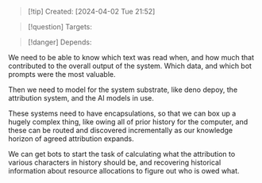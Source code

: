 
>[!tip] Created: [2024-04-02 Tue 21:52]

>[!question] Targets: 

>[!danger] Depends: 

We need to be able to know which text was read when, and how much that contributed to the overall output of the system.  Which data, and which bot prompts were the most valuable.

Then we need to model for the system substrate, like deno depoy, the attribution system, and the AI models in use.

These systems need to have encapsulations, so that we can box up a hugely complex thing, like owing all of prior history for the computer, and these can be routed and discovered incrementally as our knowledge horizon of agreed attribution expands.

We can get bots to start the task of calculating what the attribution to various characters in history should be, and recovering historical information about resource allocations to figure out who is owed what.